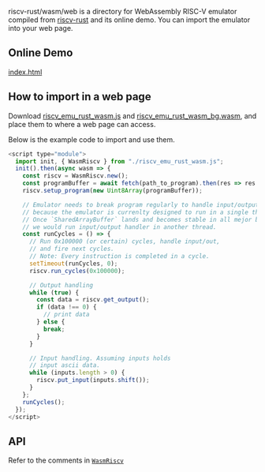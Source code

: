 riscv-rust/wasm/web is a directory for WebAssembly RISC-V emulator compiled from [riscv-rust](https://github.com/takahirox/riscv-rust) and its online demo. You can import the emulator into your web page.

## Online Demo

[index.html](https://takahirox.github.io/riscv-rust/wasm/web/index.html)

## How to import in a web page

Download [riscv_emu_rust_wasm.js](https://github.com/takahirox/riscv-rust/blob/master/wasm/web/riscv_emu_rust_wasm.js) and [riscv_emu_rust_wasm_bg.wasm](https://github.com/takahirox/riscv-rust/blob/master/wasm/web/riscv_emu_rust_wasm_bg.wasm), and place them to where a web page can access.

Below is the example code to import and use them.

```javascript
<script type="module">
  import init, { WasmRiscv } from "./riscv_emu_rust_wasm.js";
  init().then(async wasm => {
    const riscv = WasmRiscv.new();
    const programBuffer = await fetch(path_to_program).then(res => res.arrayBuffer());
    riscv.setup_program(new Uint8Array(programBuffer));

    // Emulator needs to break program regularly to handle input/output
    // because the emulator is currenlty designed to run in a single thread.
    // Once `SharedArrayBuffer` lands and becomes stable in all mejor browsers
    // we would run input/output handler in another thread.
    const runCycles = () => {
      // Run 0x100000 (or certain) cycles, handle input/out,
      // and fire next cycles.
      // Note: Every instruction is completed in a cycle.
      setTimeout(runCycles, 0);
      riscv.run_cycles(0x100000);

      // Output handling
      while (true) {
        const data = riscv.get_output();
        if (data !== 0) {
          // print data
        } else {
          break;
        }
      }

      // Input handling. Assuming inputs holds
      // input ascii data.
      while (inputs.length > 0) {
        riscv.put_input(inputs.shift());
      }
    };
    runCycles();
  });
</script>
```

## API

Refer to the comments in [`WasmRiscv`](https://github.com/takahirox/riscv-rust/blob/master/wasm/src/lib.rs)
